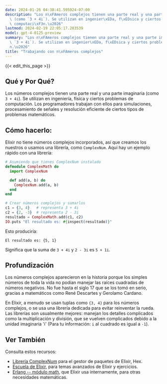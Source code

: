 ```yaml
---
date: 2024-01-26 04:38:41.595924-07:00
description: "Los n\xFAmeros complejos tienen una parte real y una parte imaginaria\
  \ (como `3 + 4i`). Se utilizan en ingenier\xEDa, f\xEDsica y ciertos problemas de\
  \ computaci\xF3n.\u2026"
lastmod: 2024-02-19 22:05:17.283539
model: gpt-4-0125-preview
summary: "Los n\xFAmeros complejos tienen una parte real y una parte imaginaria (como\
  \ `3 + 4i`). Se utilizan en ingenier\xEDa, f\xEDsica y ciertos problemas de computaci\xF3\
  n.\u2026"
title: "Trabajando con n\xFAmeros complejos"
---
```


{{< edit_this_page >}}

## Qué y Por Qué?
Los números complejos tienen una parte real y una parte imaginaria (como `3 + 4i`). Se utilizan en ingeniería, física y ciertos problemas de computación. Los programadores trabajan con ellos para simulaciones, procesamiento de señales y resolución eficiente de ciertos tipos de problemas matemáticos.

## Cómo hacerlo:
Elixir no tiene números complejos incorporados, así que creamos los nuestros o usamos una librería, como `ComplexNum`. Aquí hay un ejemplo rápido con una librería:

```elixir
# Asumiendo que tienes ComplexNum instalado
defmodule ComplexMath do
  import ComplexNum

  def add(a, b) do
    ComplexNum.add(a, b)
  end
end

# Crear números complejos y sumarlos
c1 = {3, 4}   # representa 3 + 4i
c2 = {2, -3}  # representa 2 - 3i
resultado = ComplexMath.add(c1, c2)
IO.puts "El resultado es: #{inspect(resultado)}"
```

Esto produciría:
```
El resultado es: {5, 1}
```

Significa que la suma de `3 + 4i` y `2 - 3i` es `5 + 1i`.

## Profundización
Los números complejos aparecieron en la historia porque los simples números de toda la vida no podían manejar las raíces cuadradas de números negativos. No fue hasta el siglo 17 que se los tomó en serio, gracias a matemáticos como René Descartes y Gerolamo Cardano.

En Elixir, a menudo se usan tuplas como `{3, 4}` para los números complejos, o se usa una librería dedicada para evitar reinventar la rueda. Las librerías son usualmente mejores: manejan los detalles complicados como la multiplicación y división, que se vuelven complicados debido a la unidad imaginaria 'i' (Para tu información: `i` al cuadrado es igual a `-1`).

## Ver También
Consulta estos recursos:
- [Librería ComplexNum](https://hex.pm/packages/complex_num) para el gestor de paquetes de Elixir, Hex.
- [Escuela de Elixir](https://elixirschool.com/en/), para temas avanzados de Elixir y ejercicios.
- [Erlang -- módulo math](http://erlang.org/doc/man/math.html), que Elixir usa internamente, para otras necesidades matemáticas.
